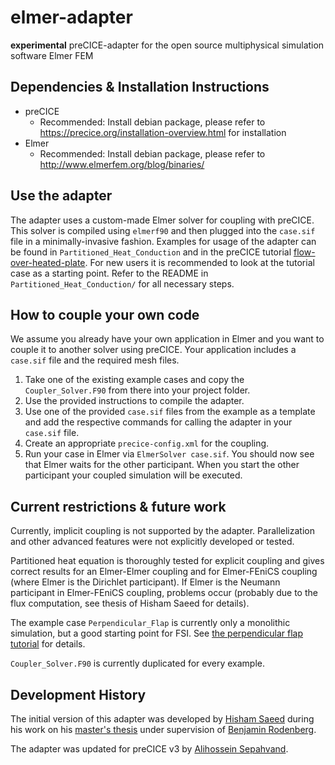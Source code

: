 # elmer-adapter

**experimental** preCICE-adapter for the open source multiphysical simulation software Elmer FEM

## Dependencies & Installation Instructions

* preCICE
    * Recommended: Install debian package, please refer to https://precice.org/installation-overview.html for installation
* Elmer
    * Recommended: Install debian package, please refer to http://www.elmerfem.org/blog/binaries/

## Use the adapter

The adapter uses a custom-made Elmer solver for coupling with preCICE. This solver is compiled using `elmerf90` and then plugged into the `case.sif` file in a minimally-invasive fashion. Examples for usage of the adapter can be found in `Partitioned_Heat_Conduction` and in the preCICE tutorial [flow-over-heated-plate](https://precice.org/tutorials-flow-over-heated-plate.html). For new users it is recommended to look at the tutorial case as a starting point. Refer to the README in `Partitioned_Heat_Conduction/` for all necessary steps.

## How to couple your own code

We assume you already have your own application in Elmer and you want to couple it to another solver using preCICE. Your application includes a `case.sif` file and the required mesh files.

1. Take one of the existing example cases and copy the `Coupler_Solver.F90` from there into your project folder.
2. Use the provided instructions to compile the adapter.
3. Use one of the provided `case.sif` files from the example as a template and add the respective commands for calling the adapter in your `case.sif` file.
4. Create an appropriate `precice-config.xml` for the coupling.
5. Run your case in Elmer via `ElmerSolver case.sif`. You should now see that Elmer waits for the other participant. When you start the other participant your coupled simulation will be executed.

## Current restrictions & future work

Currently, implicit coupling is not supported by the adapter. Parallelization and other advanced features were not explicitly developed or tested.

Partitioned heat equation is thoroughly tested for explicit coupling and gives correct results for an Elmer-Elmer coupling and for Elmer-FEniCS coupling (where Elmer is the Dirichlet participant). If Elmer is the Neumann participant in Elmer-FEniCS coupling, problems occur (probably due to the flux computation, see thesis of Hisham Saeed for details).

The example case `Perpendicular_Flap` is currently only a monolithic simulation, but a good starting point for FSI. See [the perpendicular flap tutorial](https://github.com/precice/tutorials/tree/master/perpendicular-flap) for details.

`Coupler_Solver.F90` is currently duplicated for every example.

## Development History

The initial version of this adapter was developed by [Hisham Saeed](https://github.com/HishamSaeed) during his work on his [master's thesis](https://mediatum.ub.tum.de/604993?query=hisham&show_id=1636717&srcnodeid=604993) under supervision of [Benjamin Rodenberg](https://www.in.tum.de/i05/personen/personen/benjamin-rodenberg/).

The adapter was updated for preCICE v3 by [Alihossein Sepahvand](https://github.com/tapegoji).